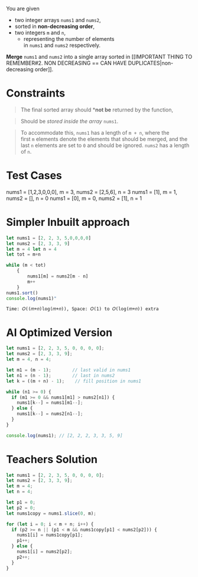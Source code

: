 You are given 
- two integer arrays `nums1` and `nums2`, 
- sorted in **non-decreasing order**, 
- two integers `m` and `n`,
	- representing the number of elements in `nums1` and `nums2` respectively.

**Merge** `nums1` and `nums2` into a single array sorted in [[IMPORTANT THING TO REMEMBER#2. NON DECREASING == CAN HAVE DUPLICATES|non-decreasing order]].

# Constraints
> The final sorted array should ***not be** returned by the function, 

> Should be _stored inside the array_ `nums1`. 

> To accommodate this, `nums1` has a length of `m + n`, 
> where the first `m` elements denote the elements that should be merged, and the last `n` elements are set to `0` and should be ignored. `nums2` has a length of `n`.

# Test Cases
nums1 = [1,2,3,0,0,0], m = 3, nums2 = [2,5,6], n = 3
nums1 = [1], m = 1, nums2 = [], n = 0
nums1 = [0], m = 0, nums2 = [1], n = 1


# Simpler Inbuilt approach
```js
let nums1 = [2, 2, 3, 5,0,0,0,0] 
let nums2 = [2, 3, 3, 9] 
let m = 4 let n = 4 
let tot = m+n 

while (m < tot) 
	{ 
		nums1[m] = nums2[m - n] 
		m++ 
	} 
nums1.sort() 
console.log(nums1)"
```
```
Time: 𝑂((𝑚+𝑛)log(𝑚+𝑛)), Space: 𝑂(1) to 𝑂(log(𝑚+𝑛)) extra
```

# AI Optimized Version
```js
let nums1 = [2, 2, 3, 5, 0, 0, 0, 0];
let nums2 = [2, 3, 3, 9];
let m = 4, n = 4;

let m1 = (m - 1);        // last valid in nums1
let n1 = (n - 1);        // last in nums2
let k = ((m + n) - 1);    // fill position in nums1

while (n1 >= 0) {
  if (m1 >= 0 && nums1[m1] > nums2[n1]) {
    nums1[k--] = nums1[m1--];
  } else {
    nums1[k--] = nums2[n1--];
  }
}

console.log(nums1); // [2, 2, 2, 3, 3, 5, 9]

```

# Teachers Solution
```js
let nums1 = [2, 2, 3, 5, 0, 0, 0, 0];
let nums2 = [2, 3, 3, 9];
let m = 4;
let n = 4;

let p1 = 0;
let p2 = 0;
let nums1copy = nums1.slice(0, m);

for (let i = 0; i < m + n; i++) {
  if (p2 >= n || (p1 < m && nums1copy[p1] < nums2[p2])) {
    nums1[i] = nums1copy[p1];
    p1++;
  } else {
    nums1[i] = nums2[p2];
    p2++;
  }
}
```

